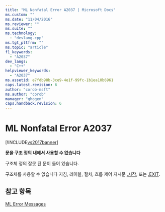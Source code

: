 ```yaml
---
title: "ML Nonfatal Error A2037 | Microsoft Docs"
ms.custom: ""
ms.date: "11/04/2016"
ms.reviewer: ""
ms.suite: ""
ms.technology: 
  - "devlang-cpp"
ms.tgt_pltfrm: ""
ms.topic: "article"
f1_keywords: 
  - "A2037"
dev_langs: 
  - "C++"
helpviewer_keywords: 
  - "A2037"
ms.assetid: e7fdb98b-3ce9-4e1f-99fc-1b1ea10b6961
caps.latest.revision: 6
author: "corob-msft"
ms.author: "corob"
manager: "ghogen"
caps.handback.revision: 6
---
```

# ML Nonfatal Error A2037
[!INCLUDE[vs2017banner](../../assembler/inline/includes/vs2017banner.md)]

**문을 구조 정의 내에서 사용할 수 없습니다**  
  
 구조체 정의 잘못 된 문이 들어 있습니다.  
  
 구조체를 사용할 수 없습니다 지침, 레이블, 절차, 흐름 제어 지시문  [.시작](../../assembler/masm/dot-startup.md), 또는  [.EXIT](../../assembler/masm/dot-exit.md).  
  
## 참고 항목  
 [ML Error Messages](../../assembler/masm/ml-error-messages.md)
